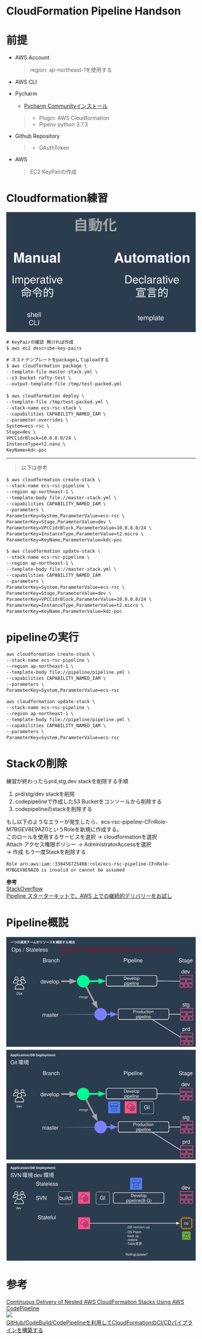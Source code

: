 # CloudFormation Pipeline Handson

# 前提

- AWS Account
  > region: ap-northeast-1を使用する

- AWS CLI
- Pycharm  
  - [Pycharm Communityインストール](https://www.jetbrains.com/pycharm/download/#section=mac)
  > - Plugin: AWS Cloudformation 
  > - Pipenv python 3.7.3
- Github Repository  
  > - OAuthToken

- AWS  
  > EC2 KeyPairの作成

# Cloudformation練習

![](./images/automation.svg)    

```
# KeyPairの確認 無ければ作成
$ aws ec2 describe-key-pairs
```

```
# ネストテンプレートをpackageしてuploadする
$ aws cloudformation package \
--template-file master-stack.yml \
--s3-bucket rafty-test \
--output-template-file /tmp/test-packed.yml

$ aws cloudformation deploy \
--template-file /tmp/test-packed.yml \
--stack-name ecs-rsc-stack \
--capabilities CAPABILITY_NAMED_IAM \
--parameter-overrides \
System=ecs-rsc \
Stage=dev \
VPCCidrBlock=10.0.0.0/24 \
InstanceType=t2.nano \
KeyName=kdc-poc
```

---
> 以下は参考

```
$ aws cloudformation create-stack \
--stack-name ecs-rsc-pipeline \
--region ap-northeast-1 \
--template-body file://master-stack.yml \
--capabilities CAPABILITY_NAMED_IAM \
--parameters \
ParameterKey=System,ParameterValue=ecs-rsc \
ParameterKey=Stage,ParameterValue=dev \
ParameterKey=VPCCidrBlock,ParameterValue=10.0.0.0/24 \
ParameterKey=InstanceType,ParameterValue=t2.micro \
ParameterKey=KeyName,ParameterValue=kdc-poc
```

```
$ aws cloudformation update-stack \
--stack-name ecs-rsc-pipeline \
--region ap-northeast-1 \
--template-body file://master-stack.yml \
--capabilities CAPABILITY_NAMED_IAM
--parameters \
ParameterKey=System,ParameterValue=ecs-rsc \
ParameterKey=Stage,ParameterValue=dev \
ParameterKey=VPCCidrBlock,ParameterValue=10.0.0.0/24 \
ParameterKey=InstanceType,ParameterValue=t2.micro \
ParameterKey=KeyName,ParameterValue=kdc-poc
```

# pipelineの実行

```
aws cloudformation create-stack \
--stack-name ecs-rsc-pipeline \
--region ap-northeast-1 \
--template-body file://pipeline/pipeline.yml \
--capabilities CAPABILITY_NAMED_IAM \
--parameters \
ParameterKey=System,ParameterValue=ecs-rsc
```

```
aws cloudformation update-stack \
--stack-name ecs-rsc-pipeline \
--region ap-northeast-1 \
--template-body file://pipeline/pipeline.yml \
--capabilities CAPABILITY_NAMED_IAM \
--parameters \
ParameterKey=System,ParameterValue=ecs-rsc
```

# Stackの削除
練習が終わったらprd,stg,dev stackを削除する手順  
1. prd/stg/dev stackを削除  
2. codepipelineで作成したS3 Bucketをコンソールから削除する  
3. codepipelineのstackを削除する  

もし以下のようなエラーが発生したら、ecs-rsc-pipeline-CFnRole-M7BGEV8E9AZ0というRoleを新規に作成する。  
このロールを使用するサービスを選択 -> cloudformationを選択  
Attach アクセス権限ポリシー -> AdministratorAccessを選択  
-> 作成
もう一度Stackを削除する  
```
Role arn:aws:iam::338456725408:role/ecs-rsc-pipeline-CFnRole-M7BGEV8E9AZ0 is invalid or cannot be assumed
```
__参考__  
[StackOverflow](https://stackoverflow.com/questions/48709423/unable-to-delete-cfn-stack-role-is-invalid-or-cannot-be-assumed)  
[Pipeline スターターキットで、AWS 上での継続的デリバリーをお試し](https://aws.typepad.com/sajp/2016/04/explore-continuous-delivery-in-aws-with-the-pipeline-starter-kit.html)  


# Pipeline概説

![](./images/infra-pipeline1.svg)  
![](./images/infra-pipeline2.svg)  
![](./images/infra-pipeline3.svg)  


# 参考
[Continuous Delivery of Nested AWS CloudFormation Stacks Using AWS CodePipeline](https://aws.amazon.com/jp/blogs/devops/continuous-delivery-of-nested-aws-cloudformation-stacks-using-aws-codepipeline/)  
![](https://d2908q01vomqb2.cloudfront.net/7719a1c782a1ba91c031a682a0a2f8658209adbf/2017/06/07/Pipeline_vertical_design-2-362x1024.png)  
[GitHub/CodeBuild/CodePipelineを利用してCloudFormationのCI/CDパイプラインを構築する](https://dev.classmethod.jp/cloud/aws/developing-cloudformation-ci-cd-pipeline-with-github-codebuild-codepipeline/)
